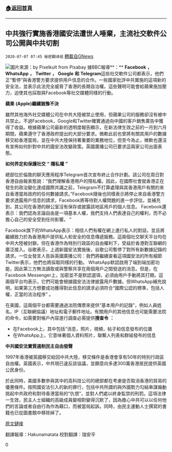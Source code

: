 ###  [:house:返回首頁](https://github.com/ourhimalayas/txt)
---

## 中共強行實施香港國安法遭世人唾棄，主流社交軟件公司公開與中共切割
`2020-07-07 07:45 秘密翻译组` [轉載自GNews](https://gnews.org/zh-hant/256467/)

![](https://s3.amazonaws.com/gnews-media-offload/wp-content/uploads/2020/07/07074253/%E7%A4%BE%E4%BA%A4%E5%AA%92%E4%BD%93.jpg)圖片來源：by Pixelkult from Pixabay 
據BBC報導**：** **Facebook** **，** **WhatsApp** **，** **Twitter** **，** **Google** **和** **Telegram**這些社交軟件公司都表示，他們正“暫停”與香港警方要求提供用戶信息的合作。一些國家批評中共實施的這項新的安全法，並表示此法完全威脅了香港的長期自治權。這些聲明可能會給蘋果施加壓力，迫使其也採取與Facebook等社交媒體同樣的行動。

**蘋果** **(Apple)繼續猶豫不決**

雖然其他海外社交媒體公司在中共大陸被禁止使用，但蘋果公司的服務卻沒有被中共禁止。不過Facebook，Google和Twitter確實通過向中國的客戶銷售廣告中獲得了收益。根據蘋果公司最新的透明度報告顯示，在新法律生效之前的一月到六月期間，蘋果遵守了香港政府提出的大部分要求。微軟此前也曾將有關其用戶的數據移交給香港當局，並在中共大陸保持著重要的業務地位，但至今為止，微軟也還沒有宣佈如何針對中共的國安法改變政策。英國廣播公司已要求這兩家公司出面表態。

**如何界定和保護社交** **“** **隱私權** **”**

總部位於倫敦的聊天應用程序Telegram首次宣布終止合作計劃。該公司在周日對香港自由報表態說：“我們理解香港用戶的隱私權。因此，在國際社會就香港正在發生的政治變化達成國際共識之前，Telegram不打算處理與其香港用戶有關的來自香港當局政府的任何數據請求。”Facebook隨後也同樣表示將停止來自香港警方要求透露用戶信息的請求，Facebook將等待對人權問題的進一步評估，並補充到，其公司在香港的辦公室沒有保存或披露該地區用戶的個人信息。 Facebook還表示：我們認為言論自由是一項基本人權，我們支持人們表達自己的權利，而不必擔心自己的安全受到任何影響。 ”

Facebook旗下的WhatsApp表示：相信人們有權在網上進行私人的對話，並且將繼續致力於為香港用戶提供私人和安全的信息傳遞服務。這兩個社交聊天平台均在中共大陸被封鎖，但在香港作為特別行政區的自由權利下，受益於香港對互聯網的廣泛接入。谷歌表示，上週新國安法實施後，谷歌公司暫停了對所有新數據記錄的請求。一位女發言人告訴英國廣播公司：我們將繼續查看這項國安法的所有細節Twitter表示，他們也將採取同樣的行動。 WhatsApp默認啟用了端到端加密功能，因此第三方無法讀取或與警察共享在兩個用戶之間發送的消息。但是，在Facebook Messenger上，加密並不是默認選項，必須由用戶手動將其打開。這兩個平台均表示，它們可能會根據國安法法律披露用戶數據。但WhatsApp補充說明，如果第三方想要成功獲得對此信息的請求必須符合“國際公認的標準，包括人權，正當的法治程序” 。

在美國，這兩個平台都需要通過法院傳票來提供“基本用戶的記錄”，例如人員姓名，IP（互聯網協議）地址和電子郵件地址。有關用戶的其他信息也可能需要法院的命令，如需要對帳戶內容進行調查必需提供**搜查令** **：**

- 在Facebook上，其中包括“消息，照片，視頻，帖子和信息發布的位置
- 在WhatsApp上，它意味著個人資料照片，聯繫人列表和群組發布的信息


**中共國安法實質遏制民主自由發聲**

1997年香港被英國移交給回中共大陸，移交條件是香港會享有50年的特別行政區自由權。英國表示，中共現已違反該協議，並願意向多達300萬香港居民提供英國公民身份。

於此同時，美國多數參與其中的高科技公司的總部都在考慮是否取消香港的貿易的優惠條件。按照國安法引入的新的罪行，包括中共所謂的與外國勢力勾結串謀煽動挑起中共政府和對待香港當局的“仇恨”，並對人們處以終身監禁的刑罰。這項法律一生效，民主人士組織的高級成員變相對變得沉默了，因為擔心中共可以以任何他們的言論或者自由行為作為藉口，而被當局起訴。同時，由民主運動人士撰寫的書籍也已從圖書館中移除掉了。

[原文鏈接](https://www.bbc.com/news/technology-53308582)

翻譯報導：Hakunamatata 
校對翻譯：瑞安平

0
